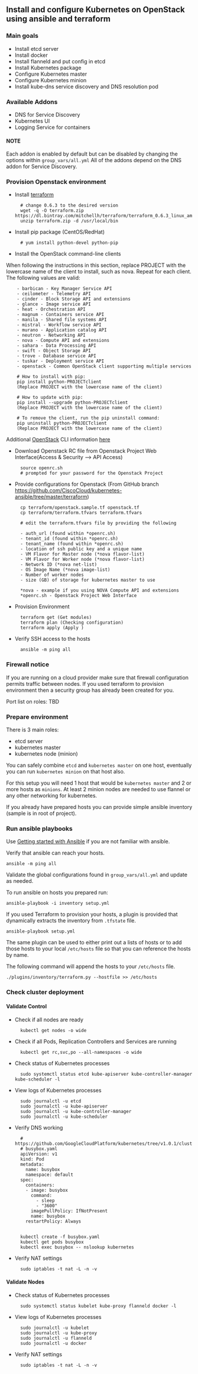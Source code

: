 ## Install and configure Kubernetes on OpenStack using ansible and terraform

### Main goals

- Install etcd server
- Install docker
- Install flanneld and put config in etcd
- Install Kubernetes package
- Configure Kubernetes master
- Configure Kubernetes minion
- Install kube-dns service discovery and DNS resolution pod


### Available Addons

- DNS for Service Discovery
- Kubernetes UI
- Logging Service for containers

#### NOTE

Each addon is enabled by default but can be disabled by changing the options within `group_vars/all.yml`
All of the addons depend on the DNS addon for Service Discovery.


### Provision Openstack environment

- Install [terraform](http://www.terraform.io/downloads.html)

        # change 0.6.3 to the desired version
        wget -q -O terraform.zip https://dl.bintray.com/mitchellh/terraform/terraform_0.6.3_linux_amd64.zip
        unzip terraform.zip -d /usr/local/bin

- Install pip package (CentOS/RedHat)

        # yum install python-devel python-pip
        
- Install the OpenStack command-line clients

When following the instructions in this section, replace PROJECT with the lowercase name of the client to install, such as nova. Repeat for each client. The following values are valid:

        - barbican - Key Manager Service API
        - ceilometer - Telemetry API
        - cinder - Block Storage API and extensions
        - glance - Image service API
        - heat - Orchestration API
        - magnum - Containers service API
        - manila - Shared file systems API
        - mistral - Workflow service API
        - murano - Application catalog API
        - neutron - Networking API
        - nova - Compute API and extensions
        - sahara - Data Processing API
        - swift - Object Storage API
        - trove - Database service API
        - tuskar - Deployment service API
        - openstack - Common OpenStack client supporting multiple services

        # How to install with pip:
        pip install python-PROJECTclient
        (Replace PROJECT with the lowercase name of the client)

        # How to update with pip:
        pip install --upgrade python-PROJECTclient
        (Replace PROJECT with the lowercase name of the client)

        # To remove the client, run the pip uninstall command:
        pip uninstall python-PROJECTclient
        (Replace PROJECT with the lowercase name of the client)

Additional [OpenStack](http://docs.openstack.org/) CLI information [here](http://docs.openstack.org/user-guide/common/cli_install_openstack_command_line_clients.html)

- Download Openstack RC file from Openstack Project Web Interface(Access & Security --> API Access)

        source openrc.sh
        # prompted for your password for the Openstack Project

- Provide configurations for Openstack
        (From GitHub branch https://github.com/CiscoCloud/kubernetes-ansible/tree/master/terraform)

        cp terraform/openstack.sample.tf openstack.tf
        cp terraform/terraform.tfvars terraform.tfvars

        # edit the terraform.tfvars file by providing the following
        
        - auth_url (found within *openrc.sh)
        - tenant_id (found within *openrc.sh)
        - tenant_name (found within *openrc.sh)
        - location of ssh public key and a unique name
        - VM Flavor for Master node (*nova flavor-list)
        - VM Flavor for Worker node (*nova flavor-list)
        - Network ID (*nova net-list)
        - OS Image Name (*nova image-list)
        - Number of worker nodes
        - size (GB) of storage for kubernetes master to use

        *nova - example if you using NOVA Compute API and extensions
        *openrc.sh - Openstack Project Web Interface

- Provision Environment

        terraform get (Get modules)
        terraform plan (Checking configuration)
        terraform apply (Apply )

- Verify SSH access to the hosts

        ansible -m ping all


### Firewall notice

If you are running on a cloud provider make sure that firewall configuration permits traffic between nodes. If you used terraform to provision environment then a security group has already been created for you.

Port list on roles:
TBD


### Prepare environment

There is 3 main roles:
 - etcd server
 - kubernetes master
 - kubernetes node (minion)

You can safely combine `etcd` and `kubernetes master` on one host, eventually you can run `kubernetes minion` on that host also.

For this setup you will need 1 host that would be `kubernetes master` and 2 or more hosts as `minions`.
At least 2 minion nodes are needed to use flannel or any other networking for kubernetes.

If you already have prepared hosts you can provide simple ansible inventory (sample is in root of project).


### Run ansible playbooks

Use [Getting started with Ansible](http://docs.ansible.com/ansible/intro_getting_started.html) if you are not familiar with ansible.

Verify that ansible can reach your hosts.

```
ansible -m ping all
```

Validate the global configurations found in `group_vars/all.yml` and update as needed.

To run ansible on hosts you prepared run:

```
ansible-playbook -i inventory setup.yml
```

If you used Terraform to provision your hosts, a plugin is provided that dynamically extracts the inventory from `.tfstate` file.

```
ansible-playbook setup.yml
```

The same plugin can be used to either print out a lists of hosts or to add those hosts to your local `/etc/hosts` file so that you can reference the hosts by name.

The following command will append the hosts to your `/etc/hosts` file.

```
./plugins/inventory/terraform.py --hostfile >> /etc/hosts
```


### Check cluster deployment

#### Validate Control

- Check if all nodes are ready

        kubectl get nodes -o wide

- Check if all Pods, Replication Controllers and Services are running

        kubectl get rc,svc,po --all-namespaces -o wide

- Check status of Kubernetes processes

        sudo systemctl status etcd kube-apiserver kube-controller-manager kube-scheduler -l

- View logs of Kubernetes processes

        sudo journalctl -u etcd
        sudo journalctl -u kube-apiserver
        sudo journalctl -u kube-controller-manager
        sudo journalctl -u kube-scheduler

- Verify DNS working

        # https://github.com/GoogleCloudPlatform/kubernetes/tree/v1.0.1/cluster/addons/dns
        # busybox.yaml
        apiVersion: v1
        kind: Pod
        metadata:
          name: busybox
          namespace: default
        spec:
          containers:
          - image: busybox
            command:
              - sleep
              - "3600"
            imagePullPolicy: IfNotPresent
            name: busybox
          restartPolicy: Always


        kubectl create -f busybox.yaml
        kubectl get pods busybox
        kubectl exec busybox -- nslookup kubernetes

- Verify NAT settings

        sudo iptables -t nat -L -n -v


#### Validate Nodes

- Check status of Kubernetes processes

        sudo systemctl status kubelet kube-proxy flanneld docker -l

- View logs of Kubernetes processes

        sudo journalctl -u kubelet
        sudo journalctl -u kube-proxy
        sudo journalctl -u flanneld
        sudo journalctl -u docker

- Verify NAT settings

        sudo iptables -t nat -L -n -v

